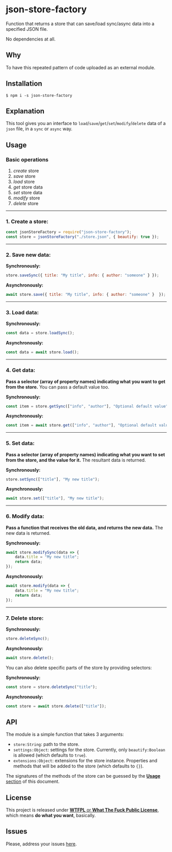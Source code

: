 # json-store-factory

Function that returns a store that can save/load sync/async data into a specified JSON file.

No dependencies at all.

## Why

To have this repeated pattern of code uploaded as an external module.

## Installation

`$ npm i -s json-store-factory`

## Explanation

This tool gives you an interface to `load`/`save`/`get`/`set`/`modify`/`delete` data of a `json` file, in a `sync` or `async` way.

## Usage

### Basic operations

1. *create* store
2. *save* store
3. *load* store
4. *get* store data
5. *set* store data
6. *modify* store
7. *delete* store


----


### 1. Create a store:

```js
const jsonStoreFactory = require("json-store-factory");
const store = jsonStoreFactory("./store.json", { beautify: true });
```


----


### 2. Save new data:

**Synchronously:**

```js
store.saveSync({ title: "My title", info: { author: "someone" } });
```

**Asynchronously:**

```js
await store.save({ title: "My title", info: { author: "someone" }  });
```


----


### 3. Load data:

**Synchronously:**

```js
const data = store.loadSync();
```

**Asynchronously:**

```js
const data = await store.load();
```


----


### 4. Get data:

**Pass a selector (array of property names) indicating what you want to get from the store.** You can pass a default value too.

**Synchronously:**

```js
const item = store.getSync(["info", "author"], "Optional default value"); // returns: "someone"
```

**Asynchronously:**

```js
const item = await store.get(["info", "author"], "Optional default value");
```

----



### 5. Set data:

**Pass a selector (array of property names) indicating what you want to set from the store, and the value for it.** The resultant data is returned.

**Synchronously:**

```js
store.setSync(["title"], "My new title");
```

**Asynchronously:**

```js
await store.set(["title"], "My new title");
```

----


### 6. Modify data:

**Pass a function that receives the old data, and returns the new data.** The new data is returned.

**Synchronously:**

```js
await store.modifySync(data => {
	data.title = "My new title";
	return data;
});
```

**Asynchronously:**

```js
await store.modify(data => {
	data.title = "My new title";
	return data;
});
```

----

### 7. Delete store:

**Synchronously:**

```js
store.deleteSync();
```

**Asynchronously:**

```js
await store.delete();
```

You can also delete specific parts of the store by providing selectors:

**Synchronously:**

```js
const store = store.deleteSync("title");
```

**Asynchronously:**

```js
const store = await store.delete(["title"]);
```

## API

The module is a simple function that takes 3 arguments:

- `store:String`: path to the store.
- `settings:Object`: settings for the store. Currently, only `beautify:Boolean` is allowed (which defaults to `true`).
- `extensions:Object`: extensions for the store instance. Properties and methods that will be added to the store (which defaults to `{}`).

The signatures of the methods of the store can be guessed by the [**Usage** section](#usage) of this document.

## License

This project is released under [**WTFPL** or **What The Fuck Public License**](https://en.wikipedia.org/wiki/WTFPL), which means **do what you want**, basically.

## Issues

Please, address your issues [here](https://github.com/allnulled/json-store-factory/issues).